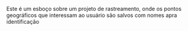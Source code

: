 Este é um esboço sobre um projeto de rastreamento, onde os pontos geográficos que interessam ao usuário são salvos com nomes apra identificação

